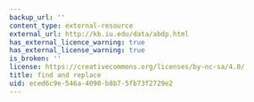 ```yaml
---
backup_url: ''
content_type: external-resource
external_url: http://kb.iu.edu/data/abdp.html
has_external_licence_warning: true
has_external_license_warning: true
is_broken: ''
license: https://creativecommons.org/licenses/by-nc-sa/4.0/
title: find and replace
uid: eced6c9e-546a-4090-b8b7-5fb73f2729e2
---
```

